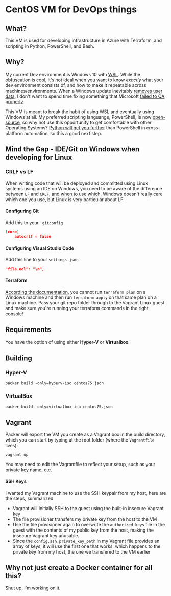 # CentOS VM for DevOps things

## What?
This VM is used for developing infrastructure in Azure with Terraform, and scripting in Python, PowerShell, and Bash.

## Why?
My current Dev environment is Windows 10 with [WSL](https://docs.microsoft.com/en-us/windows/wsl/install-win10).  While the obfuscation is cool, it's not ideal when you want to know _exactly_ what your dev environment consists of, and how to make it repeatable across machines/environments.  When a Windows update inevitably [removes user data](https://it.slashdot.org/story/18/10/05/1246202/windows-10-october-2018-update-is-deleting-user-data-for-many), I don't want to spend time fixing something that Microsoft [failed to QA properly](https://www.theverge.com/2018/10/6/17944966/microsoft-windows-10-october-2018-update-documents-deleted-issues-windows-update-paused). 

This VM is meant to break the habit of using WSL and eventually using Windows at all. My preferred scripting languange, PowerShell,  is now [open-source](https://github.com/PowerShell/PowerShell), so why not use this opportunity to get comfortable with other Operating Systems?  [Python will get you further](https://stackoverflow.blog/2017/09/06/incredible-growth-python/) than PowerShell in cross-platform automation, so this a good next step.

## Mind the Gap - IDE/Git on Windows when developing for Linux

### CRLF vs LF
When writing code that will be deployed and committed using Linux systems using an IDE on Windows, you need to be aware of the difference between `LF` and `CRLF`, and [when to use which.](https://stackoverflow.com/questions/1552749/difference-between-cr-lf-lf-and-cr-line-break-types)  Windows doesn't really care which one you use, but Linux is very particular about LF. 

#### Configuring Git
Add this to your `.gitconfig.`
```json 
[core]
	autocrlf = false
```
#### Configuring Visual Studio Code
Add this line to your `settings.json`
```json
"file.eol": "\n",
```

#### Terraform
[According the documentation](https://www.terraform.io/guides/running-terraform-in-automation.html), you cannot run `terraform plan` on a Windows machine and then run `terraform apply` on that same plan on a Linux machine.  Pass your git repo folder through to the Vagrant Linux guest and make sure you're running your terraform commands in the right console!

## Requirements
You have the option of using either **Hyper-V** or **Virtualbox**.
## Building

### Hyper-V
```
packer build -only=hyperv-iso centos75.json
```
### VirtualBox
```
packer build -only=virtualbox-iso centos75.json
```

## Vagrant
Packer will export the VM you create as a Vagrant box in the build directory, which you can start by typing at the root folder (where the `Vagrantfile` lives):
```
vagrant up
```

You may need to edit the Vagrantfile to reflect your setup, such as your private key name, etc.

#### SSH Keys
I wanted my Vagrant machine to use the SSH keypair from my host, here are the steps, summarized

* Vagrant will initially SSH to the guest using the built-in insecure Vagrant key
* The file provisioner transfers my private key from the host to the VM
* Use the file provisioner again to overwrite the `authorized_keys` file in the guest with the contents of my public key from the host, making the insecure Vagrant key unusable.
* Since the `config.ssh.private_key_path` in my Vagrant file provides an array of keys, it will use the first one that works, which happens to the private key from my host, the one we transfered to the VM earlier

## Why not just create a Docker container for all this?
Shut up, I'm working on it.
